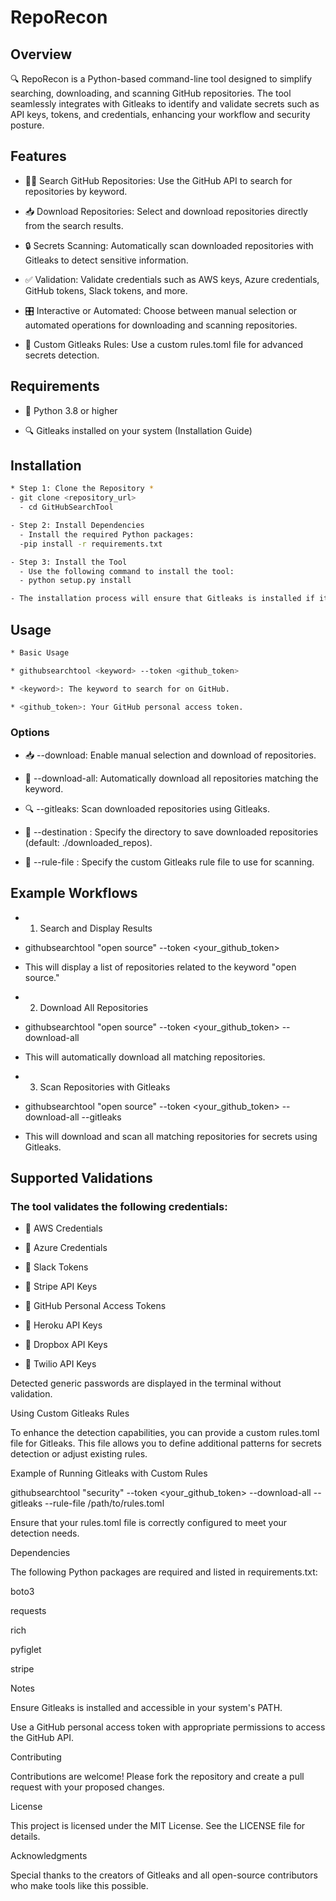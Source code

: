# RepoRecon

## Overview

🔍 RepoRecon is a Python-based command-line tool designed to simplify searching, downloading, and scanning GitHub repositories. The tool seamlessly integrates with Gitleaks to identify and validate secrets such as API keys, tokens, and credentials, enhancing your workflow and security posture.

## Features

- 🧑‍💻 Search GitHub Repositories: Use the GitHub API to search for repositories by keyword.

- 📥 Download Repositories: Select and download repositories directly from the search results.

- 🔒 Secrets Scanning: Automatically scan downloaded repositories with Gitleaks to detect sensitive information.

- ✅ Validation: Validate credentials such as AWS keys, Azure credentials, GitHub tokens, Slack tokens, and more.

- 🎛️ Interactive or Automated: Choose between manual selection or automated operations for downloading and scanning repositories.

- 📜 Custom Gitleaks Rules: Use a custom rules.toml file for advanced secrets detection.


## Requirements

- 🐍 Python 3.8 or higher

- 🔍 Gitleaks installed on your system (Installation Guide)

## Installation
```bash
* Step 1: Clone the Repository *
- git clone <repository_url>
  - cd GitHubSearchTool

- Step 2: Install Dependencies
  - Install the required Python packages:
  -pip install -r requirements.txt

- Step 3: Install the Tool
  - Use the following command to install the tool:
  - python setup.py install

- The installation process will ensure that Gitleaks is installed if it is not already.
```


## Usage
```bash
* Basic Usage

* githubsearchtool <keyword> --token <github_token>

* <keyword>: The keyword to search for on GitHub.

* <github_token>: Your GitHub personal access token.
```
### Options

- 📥 --download: Enable manual selection and download of repositories.

- 📂 --download-all: Automatically download all repositories matching the keyword.

- 🔍 --gitleaks: Scan downloaded repositories using Gitleaks.

- 📁 --destination <path>: Specify the directory to save downloaded repositories (default: ./downloaded_repos).

- 📜 --rule-file <path>: Specify the custom Gitleaks rule file to use for scanning.

## Example Workflows

* 1. Search and Display Results

- githubsearchtool "open source" --token <your_github_token>

- This will display a list of repositories related to the keyword "open source."

* 2. Download All Repositories

- githubsearchtool "open source" --token <your_github_token> --download-all

 - This will automatically download all matching repositories.

* 3. Scan Repositories with Gitleaks

- githubsearchtool "open source" --token <your_github_token> --download-all --gitleaks

- This will download and scan all matching repositories for secrets using Gitleaks.

## Supported Validations

### The tool validates the following credentials:

* 🔑 AWS Credentials

* 🔑 Azure Credentials

* 🔑 Slack Tokens

* 🔑 Stripe API Keys

* 🔑 GitHub Personal Access Tokens

* 🔑 Heroku API Keys

* 🔑 Dropbox API Keys

* 🔑 Twilio API Keys

Detected generic passwords are displayed in the terminal without validation.

Using Custom Gitleaks Rules

To enhance the detection capabilities, you can provide a custom rules.toml file for Gitleaks. This file allows you to define additional patterns for secrets detection or adjust existing rules.

Example of Running Gitleaks with Custom Rules

githubsearchtool "security" --token <your_github_token> --download-all --gitleaks --rule-file /path/to/rules.toml

Ensure that your rules.toml file is correctly configured to meet your detection needs.

Dependencies

The following Python packages are required and listed in requirements.txt:

boto3

requests

rich

pyfiglet

stripe

Notes

Ensure Gitleaks is installed and accessible in your system's PATH.

Use a GitHub personal access token with appropriate permissions to access the GitHub API.

Contributing

Contributions are welcome! Please fork the repository and create a pull request with your proposed changes.

License

This project is licensed under the MIT License. See the LICENSE file for details.

Acknowledgments

Special thanks to the creators of Gitleaks and all open-source contributors who make tools like this possible.

